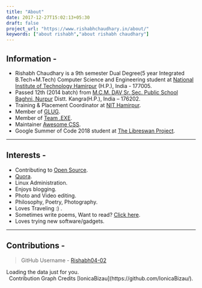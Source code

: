 ```yaml
---
title: "About"
date: 2017-12-27T15:02:13+05:30
draft: false
project_url: "https://www.rishabhchaudhary.in/about/"
keywords: ["about rishabh","about rishabh chaudhary"]
---
```


## Information -

* Rishabh Chaudhary is a 9th semester Dual Degree(5 year Integrated B.Tech+M.Tech) Computer Science and Engineering student at [National Institute of Technology Hamirpur](http://nith.ac.in/) (H.P.), India - 177005.
* Passed 12th (2014 batch) from [M.C.M. DAV Sr. Sec. Public School Baghni, Nurpur](http://www.davbaghni.com/) Distt. Kangra(H.P.), India – 176202. 
* Training & Placement Coordinator at [NIT Hamirpur](http://nith.ac.in/).
* Member of [GLUG](http://glug.nith.ac.in/).
* Member of [Team .EXE](http://exe.nith.ac.in/).
* Maintainer [Awesome CSS](https://github.com/awesome-css-group/awesome-css).
* Google Summer of Code 2018 student at [The Libreswan Project](https://libreswan.org/).

___________________________________________


## Interests -

* Contributing to [Open Source](http://github.com/Rishabh04-02/).
* [Quora](https://www.quora.com/profile/Rishabh-Chaudhary-19).
* Linux Administration.
* Enjoys blogging.
* Photo and Video editing.
* Philosophy, Poetry, Photography.
* Loves Traveling :) .
* Sometimes write poems, Want to read? [Click here](/tags/poem).
* Loves trying new software/gadgets.

___________________________________________


## Contributions -

> GitHub Username - [Rishabh04-02](https://github.com/Rishabh04-02/)

<!-- Prepare a container for your calendar. -->
<script src="https://cdn.rawgit.com/IonicaBizau/github-calendar/gh-pages/dist/github-calendar.min.js"></script>
<!-- Optionally, include the theme (if you don't want to struggle to write the CSS) -->
<link rel="stylesheet" href="https://cdn.rawgit.com/IonicaBizau/github-calendar/gh-pages/dist/github-calendar.css"/>
<!-- Prepare a container for your calendar. -->
<div class="calendar" style="width:auto; overflow-x:scroll">
    <!-- Loading stuff -->
    Loading the data just for you.
</div>
<script>
    new GitHubCalendar(".calendar", "Rishabh04-02");
</script>

<center>Contribution Graph Credits [IonicaBizau](https://github.com/IonicaBizau/).</center>
